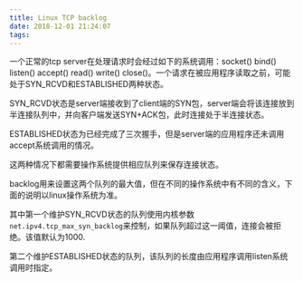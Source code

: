 ```yaml
---
title: Linux TCP backlog
date: 2018-12-01 21:24:07
tags:
---
```


一个正常的tcp server在处理请求时会经过如下的系统调用：socket() bind() listen() accept() read() write() close()。一个请求在被应用程序读取之前，可能处于SYN_RCVD和ESTABLISHED两种状态。

SYN_RCVD状态是server端接收到了client端的SYN包，server端会将该连接放到半连接队列中，并向客户端发送SYN+ACK包，此时连接处于半连接状态。

ESTABLISHED状态为已经完成了三次握手，但是server端的应用程序还未调用accept系统调用的情况。

这两种情况下都需要操作系统提供相应队列来保存连接状态。

backlog用来设置这两个队列的最大值，但在不同的操作系统中有不同的含义，下面的说明以linux操作系统为准。

其中第一个维护SYN_RCVD状态的队列使用内核参数`net.ipv4.tcp_max_syn_backlog`来控制，如果队列超过这一阈值，连接会被拒绝。该值默认为1000.

第二个维护ESTABLISHED状态的队列，该队列的长度由应用程序调用listen系统调用时指定。
